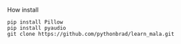 How install
```
pip install Pillow
pip install pyaudio
git clone https://github.com/pythonbrad/learn_mala.git
```
